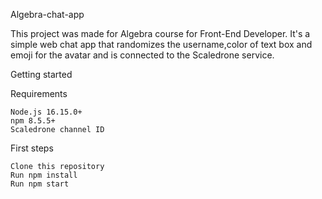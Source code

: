 Algebra-chat-app

This project was made for Algebra course for Front-End Developer.
It's a simple web chat app that randomizes the username,color of text box and emoji for the avatar and is connected to the Scaledrone service.

Getting started

Requirements

    Node.js 16.15.0+
    npm 8.5.5+
    Scaledrone channel ID

First steps

    Clone this repository
    Run npm install
    Run npm start
